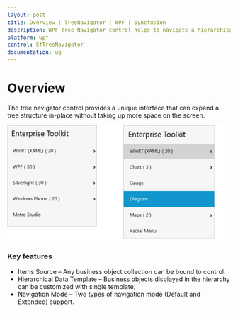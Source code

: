 ```yaml
---
layout: post
title: Overview | TreeNavigator | WPF | Syncfusion
description: WPF Tree Navigator control helps to navigate a hierarchical structure. It supports different navigation modes as well.
platform: wpf
control: SfTreeNavigator 
documentation: ug
---
```


# Overview  

The tree navigator control provides a unique interface that can expand a tree structure in-place without taking up more space on the screen.

![TreeNavigator - Overview](Overview_images/Overview_img1.png)

### Key features

* Items Source – Any business object collection can be bound to control. 
* Hierarchical Data Template – Business objects displayed in the hierarchy can be customized with single template. 
* Navigation Mode – Two types of navigation mode (Default and Extended) support.

